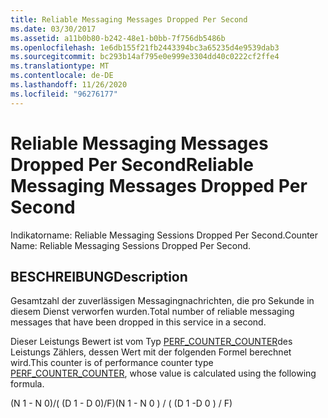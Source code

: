 ```yaml
---
title: Reliable Messaging Messages Dropped Per Second
ms.date: 03/30/2017
ms.assetid: a11b0b80-b242-48e1-b0bb-7f756db5486b
ms.openlocfilehash: 1e6db155f21fb2443394bc3a65235d4e9539dab3
ms.sourcegitcommit: bc293b14af795e0e999e3304dd40c0222cf2ffe4
ms.translationtype: MT
ms.contentlocale: de-DE
ms.lasthandoff: 11/26/2020
ms.locfileid: "96276177"
---
```

# <a name="reliable-messaging-messages-dropped-per-second"></a><span data-ttu-id="32f36-102">Reliable Messaging Messages Dropped Per Second</span><span class="sxs-lookup"><span data-stu-id="32f36-102">Reliable Messaging Messages Dropped Per Second</span></span>

<span data-ttu-id="32f36-103">Indikatorname: Reliable Messaging Sessions Dropped Per Second.</span><span class="sxs-lookup"><span data-stu-id="32f36-103">Counter Name: Reliable Messaging Sessions Dropped Per Second.</span></span>  
  
## <a name="description"></a><span data-ttu-id="32f36-104">BESCHREIBUNG</span><span class="sxs-lookup"><span data-stu-id="32f36-104">Description</span></span>  

 <span data-ttu-id="32f36-105">Gesamtzahl der zuverlässigen Messagingnachrichten, die pro Sekunde in diesem Dienst verworfen wurden.</span><span class="sxs-lookup"><span data-stu-id="32f36-105">Total number of reliable messaging messages that have been dropped in this service in a second.</span></span>  
  
 <span data-ttu-id="32f36-106">Dieser Leistungs Bewert ist vom Typ [PERF_COUNTER_COUNTER](/previous-versions/windows/it-pro/windows-server-2003/cc740048(v=ws.10))des Leistungs Zählers, dessen Wert mit der folgenden Formel berechnet wird.</span><span class="sxs-lookup"><span data-stu-id="32f36-106">This counter is of performance counter type [PERF_COUNTER_COUNTER](/previous-versions/windows/it-pro/windows-server-2003/cc740048(v=ws.10)), whose value is calculated using the following formula.</span></span>  
  
 <span data-ttu-id="32f36-107">(N 1 - N 0)/( (D 1 - D 0)/F)</span><span class="sxs-lookup"><span data-stu-id="32f36-107">(N 1 - N 0 ) / ( (D 1 -D 0 ) / F)</span></span>
